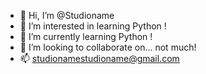 - 👋 Hi, I’m @Studioname
- 👀 I’m interested in learning Python !
- 🌱 I’m currently learning Python !
- 💞️ I’m looking to collaborate on... not much!
- 📫 studionamestudioname@gmail.com

<!---
Studioname/Studioname is a ✨ special ✨ repository because its `README.md` (this file) appears on your GitHub profile.
You can click the Preview link to take a look at your changes.
--->

